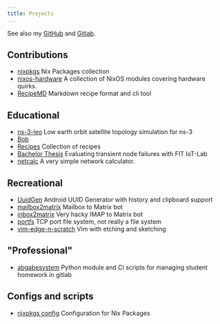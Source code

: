 ```yaml
---
title: Projects
...
```


See also my [GitHub](https://github.com/dadada) and [Gitlab](https://gitlab.com/dadada_).

## Contributions

- [nixpkgs](https://github.com/NixOS/nixpkgs)
  Nix Packages collection 
- [nixos-hardware](https://github.com/NixOS/nixos-hardware)
  A collection of NixOS modules covering hardware quirks. 
- [RecipeMD](https://github.com/tstehr/RecipeMD)
  Markdown recipe format and cli tool

## Educational

- [ns-3-leo](https://gitlab.ibr.cs.tu-bs.de/tschuber/ns-3-leo)
  Low earth orbit satellite topology simulation for ns-3
- [Bob](https://github.com/dadada/Bob)
- [Recipes](https://github.com/dadada/recipes)
  Collection of recipes
- [Bachelor Thesis](https://github.com/dadada/bachelor-thesis)
  Evaluating transient node failures with FIT IoT-Lab
- [netcalc](https://github.com/dadada/netcalc)
  A very simple network calculator. 

## Recreational

- [UuidGen](https://gitlab.com/dadada_/uuidgen)
  Android UUID Generator with history and clipboard support
- [mailbox2matrix](https://github.com/dadada/mailbox2matrix)
  Mailbox to Matrix bot
- [inbox2matrix](https://github.com/dadada/inbox2matrix)
  Very hacky IMAP to Matrix bot
- [portfs](https://github.com/dadada/portfs)
  TCP port file system, not really a file system
- [vim-edge-n-scratch](https://github.com/dadada/vim-edge-n-scratch)
  Vim with etching and sketching

## "Professional"

- [abgabesystem](https://github.com/dadada/abgabesystem)
  Python module and CI scripts for managing student homework in gitlab 

## Configs and scripts

- [nixpkgs config](https://github.com/dadada/nix-config)
  Configuration for Nix Packages
